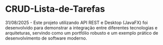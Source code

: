 # CRUD-Lista-de-Tarefas
31/08/2025 -  Este projeto utilizando API REST e Desktop (JavaFX) foi desenvolvido para demonstrar a integração entre diferentes tecnologias e arquiteturas, servindo como um portfólio robusto e um exemplo prático de desenvolvimento de software moderno.
